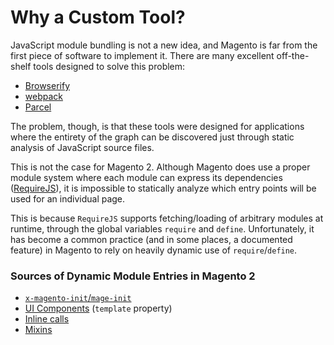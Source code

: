 # Why a Custom Tool?

JavaScript module bundling is not a new idea, and Magento is far from the first piece of software to implement it. There are many excellent off-the-shelf tools designed to solve this problem:

-   [Browserify](http://browserify.org/)
-   [webpack](https://webpack.js.org/)
-   [Parcel](https://parceljs.org/)

The problem, though, is that these tools were designed for applications where the entirety of the graph can be discovered just through static analysis of JavaScript source files.

This is not the case for Magento 2. Although Magento does use a proper module system where each module can express its dependencies ([RequireJS](https://requirejs.org/)), it is impossible to statically analyze which entry points will be used for an individual page.

This is because `RequireJS` supports fetching/loading of arbitrary modules at runtime, through the global variables `require` and `define`. Unfortunately, it has become a common practice (and in some places, a documented feature) in Magento to rely on heavily dynamic use of `require`/`define`.

### Sources of Dynamic Module Entries in Magento 2

-   [`x-magento-init`/`mage-init`](https://devdocs.magento.com/guides/v2.3/javascript-dev-guide/javascript/js_init.html)
-   [UI Components](https://devdocs.magento.com/guides/v2.3/ui_comp_guide/bk-ui_comps.html) (`template` property)
-   [Inline calls](https://github.com/magento/magento2/blob/07e57ac249e02b721613172c4c3c8e24a3bdd746/app/code/Magento/Sales/view/adminhtml/templates/order/create/form/address.phtml#L32)
-   [Mixins](https://devdocs.magento.com/guides/v2.3/javascript-dev-guide/javascript/js_mixins.html)
